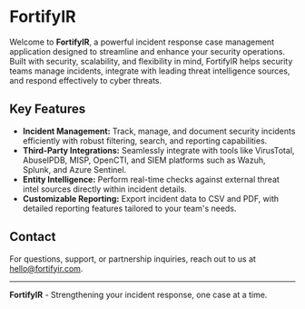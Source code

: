 # FortifyIR

Welcome to **FortifyIR**, a powerful incident response case management application designed to streamline and enhance your security operations. Built with security, scalability, and flexibility in mind, FortifyIR helps security teams manage incidents, integrate with leading threat intelligence sources, and respond effectively to cyber threats.

## Key Features

- **Incident Management:** Track, manage, and document security incidents efficiently with robust filtering, search, and reporting capabilities.
- **Third-Party Integrations:** Seamlessly integrate with tools like VirusTotal, AbuseIPDB, MISP, OpenCTI, and SIEM platforms such as Wazuh, Splunk, and Azure Sentinel.
- **Entity Intelligence:** Perform real-time checks against external threat intel sources directly within incident details.
- **Customizable Reporting:** Export incident data to CSV and PDF, with detailed reporting features tailored to your team's needs.

## Contact

For questions, support, or partnership inquiries, reach out to us at [hello@fortifyir.com](mailto:hello@fortifyir.com).

---

**FortifyIR** - Strengthening your incident response, one case at a time.
